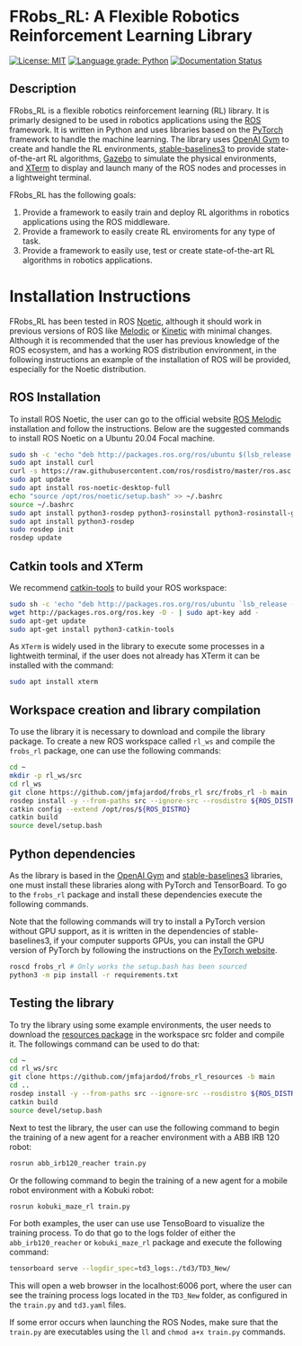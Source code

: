 # FRobs_RL: A Flexible Robotics Reinforcement Learning Library

[![License: MIT](https://img.shields.io/badge/License-MIT-yellow.svg)](https://opensource.org/licenses/MIT)
[![Language grade: Python](https://img.shields.io/lgtm/grade/python/g/jmfajardod/frobs_rl.svg?logo=lgtm&logoWidth=18)](https://lgtm.com/projects/g/jmfajardod/frobs_rl/context:python)
[![Documentation Status](https://readthedocs.org/projects/frobs-rl/badge/?version=latest)](https://frobs-rl.readthedocs.io/en/latest/?badge=latest)

## Description

FRobs_RL is a flexible robotics reinforcement learning (RL) library. It is primarly designed to be used in robotics applications using the [ROS](https://www.ros.org) framework. It is written in Python and uses libraries based on the [PyTorch](https://pytorch.org) framework to handle the machine learning. The library uses [OpenAI Gym](https://gym.openai.com/docs/) to create and handle the RL environments, [stable-baselines3](https://stable-baselines3.readthedocs.io/en/master/) to provide state-of-the-art RL algorithms, [Gazebo](http://gazebosim.org) to simulate the physical environments, and [XTerm](https://invisible-island.net/xterm/) to display and launch many of the ROS nodes and processes in a lightweight terminal.

FRobs_RL has the following goals:

<ol>
<li>Provide a framework to easily train and deploy RL algorithms in robotics applications using the ROS middleware.</li>
<li>Provide a framework to easily create RL enviroments for any type of task.</li>
<li>Provide a framework to easily use, test or create state-of-the-art RL algorithms in robotics applications.</li>
</ol>

# Installation Instructions

FRobs_RL has been tested in ROS [Noetic](https://wiki.ros.org/noetic), although it should work in previous versions of ROS like [Melodic](https://wiki.ros.org/melodic) or [Kinetic](https://wiki.ros.org/Kinetic) with minimal changes. Although it is recommended that the user has previous knowledge of the ROS ecosystem, and has a working ROS distribution environment, in the following instructions an example of the installation of ROS will be provided, especially for the Noetic distribution.

## ROS Installation

To install ROS Noetic, the user can go to the official website [ROS Melodic ](http://wiki.ros.org/noetic/Installation) installation and follow the instructions. Below are the suggested commands to install ROS Noetic on a Ubuntu 20.04 Focal machine.

```sh
sudo sh -c 'echo "deb http://packages.ros.org/ros/ubuntu $(lsb_release -sc) main" > /etc/apt/sources.list.d/ros-latest.list'
sudo apt install curl
curl -s https://raw.githubusercontent.com/ros/rosdistro/master/ros.asc | sudo apt-key add -
sudo apt update
sudo apt install ros-noetic-desktop-full
echo "source /opt/ros/noetic/setup.bash" >> ~/.bashrc
source ~/.bashrc
sudo apt install python3-rosdep python3-rosinstall python3-rosinstall-generator python3-wstool build-essential
sudo apt install python3-rosdep
sudo rosdep init
rosdep update
```

## Catkin tools and XTerm

We recommend [catkin-tools](https://catkin-tools.readthedocs.io/en/latest/installing.html) to build your ROS workspace:

```sh
sudo sh -c 'echo "deb http://packages.ros.org/ros/ubuntu `lsb_release -sc` main" > /etc/apt/sources.list.d/ros-latest.list'
wget http://packages.ros.org/ros.key -O - | sudo apt-key add -
sudo apt-get update
sudo apt-get install python3-catkin-tools
```

As `XTerm` is widely used in the library to execute some processes in a lightweith terminal, if the user does not already has XTerm it can be installed with the command:

```sh
sudo apt install xterm
```

## Workspace creation and library compilation

To use the library it is necessary to download and compile the library package. To create a new ROS workspace called `rl_ws` and compile the `frobs_rl` package, one can use the following commands:

```sh
cd ~
mkdir -p rl_ws/src
cd rl_ws
git clone https://github.com/jmfajardod/frobs_rl src/frobs_rl -b main
rosdep install -y --from-paths src --ignore-src --rosdistro ${ROS_DISTRO}
catkin config --extend /opt/ros/${ROS_DISTRO}
catkin build
source devel/setup.bash
```

## Python dependencies

As the library is based in the [OpenAI Gym](https://github.com/openai/gym) and [stable-baselines3](https://github.com/DLR-RM/stable-baselines3) libraries, one must install these libraries along with PyTorch and TensorBoard. To go to the `frobs_rl` package and install these dependencies execute the following commands. 

Note that the following commands will try to install a PyTorch version without GPU support, as it is written in the dependencies of stable-baselines3, if your computer supports GPUs, you can install the GPU version of PyTorch by following the instructions on the [PyTorch website](https://pytorch.org).

```sh
roscd frobs_rl # Only works the setup.bash has been sourced
python3 -m pip install -r requirements.txt
```

## Testing the library

To try the library using some example environments, the user needs to download the [resources package](https://github.com/jmfajardod/frobs_rl_resources) in the workspace src folder and compile it. The followings command can be used to do that:

```sh
cd ~
cd rl_ws/src
git clone https://github.com/jmfajardod/frobs_rl_resources -b main
cd ..
rosdep install -y --from-paths src --ignore-src --rosdistro ${ROS_DISTRO}
catkin build
source devel/setup.bash
```

Next to test the library, the user can use the following command to begin the training of a new agent for a reacher environment with a ABB IRB 120 robot:

```sh
rosrun abb_irb120_reacher train.py
```

Or the following command to begin the training of a new agent for a mobile robot environment with a Kobuki robot:


```sh
rosrun kobuki_maze_rl train.py
```

For both examples, the user can use use TensoBoard to visualize the training process. To do that go to the logs folder of either the `abb_irb120_reacher` or `kobuki_maze_rl` package and execute the following command:

```sh
tensorboard serve --logdir_spec=td3_logs:./td3/TD3_New/
```

This will open a web browser in the localhost:6006 port, where the user can see the training process logs located in the `TD3_New` folder, as configured in the `train.py` and `td3.yaml` files.

If some error occurs when launching the ROS Nodes, make sure that the `train.py` are executables using the `ll` and `chmod a+x train.py` commands.
